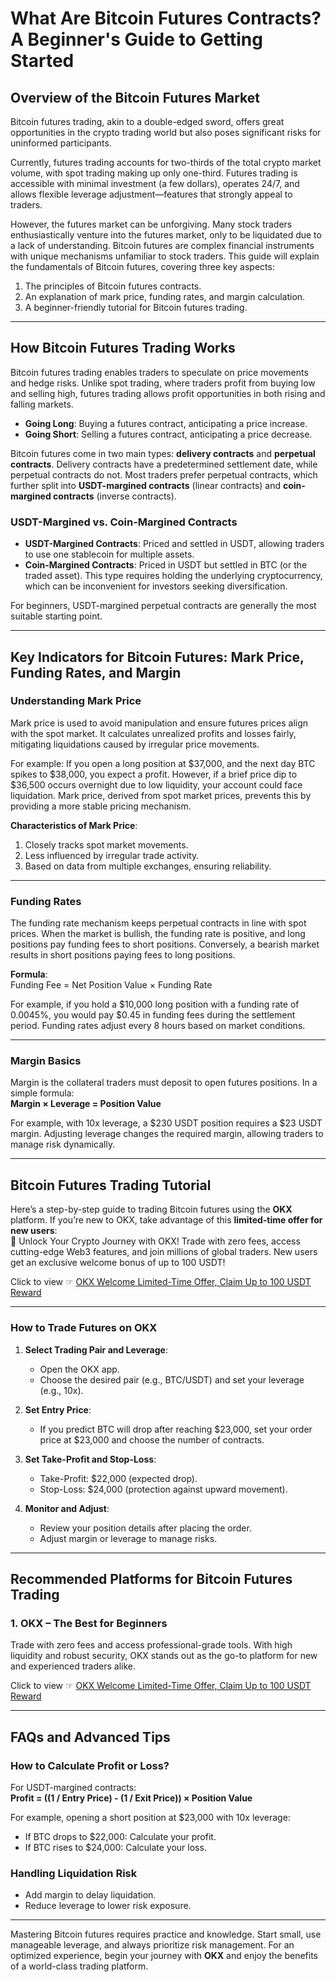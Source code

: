 # What Are Bitcoin Futures Contracts? A Beginner's Guide to Getting Started

## Overview of the Bitcoin Futures Market

Bitcoin futures trading, akin to a double-edged sword, offers great opportunities in the crypto trading world but also poses significant risks for uninformed participants.

Currently, futures trading accounts for two-thirds of the total crypto market volume, with spot trading making up only one-third. Futures trading is accessible with minimal investment (a few dollars), operates 24/7, and allows flexible leverage adjustment—features that strongly appeal to traders.

However, the futures market can be unforgiving. Many stock traders enthusiastically venture into the futures market, only to be liquidated due to a lack of understanding. Bitcoin futures are complex financial instruments with unique mechanisms unfamiliar to stock traders. This guide will explain the fundamentals of Bitcoin futures, covering three key aspects:

1. The principles of Bitcoin futures contracts.
2. An explanation of mark price, funding rates, and margin calculation.
3. A beginner-friendly tutorial for Bitcoin futures trading.

---

## How Bitcoin Futures Trading Works

Bitcoin futures trading enables traders to speculate on price movements and hedge risks. Unlike spot trading, where traders profit from buying low and selling high, futures trading allows profit opportunities in both rising and falling markets.

- **Going Long**: Buying a futures contract, anticipating a price increase.
- **Going Short**: Selling a futures contract, anticipating a price decrease.

Bitcoin futures come in two main types: **delivery contracts** and **perpetual contracts**. Delivery contracts have a predetermined settlement date, while perpetual contracts do not. Most traders prefer perpetual contracts, which further split into **USDT-margined contracts** (linear contracts) and **coin-margined contracts** (inverse contracts).

### USDT-Margined vs. Coin-Margined Contracts

- **USDT-Margined Contracts**: Priced and settled in USDT, allowing traders to use one stablecoin for multiple assets.
- **Coin-Margined Contracts**: Priced in USDT but settled in BTC (or the traded asset). This type requires holding the underlying cryptocurrency, which can be inconvenient for investors seeking diversification.

For beginners, USDT-margined perpetual contracts are generally the most suitable starting point.

---

## Key Indicators for Bitcoin Futures: Mark Price, Funding Rates, and Margin

### Understanding Mark Price

Mark price is used to avoid manipulation and ensure futures prices align with the spot market. It calculates unrealized profits and losses fairly, mitigating liquidations caused by irregular price movements.

For example:
If you open a long position at $37,000, and the next day BTC spikes to $38,000, you expect a profit. However, if a brief price dip to $36,500 occurs overnight due to low liquidity, your account could face liquidation. Mark price, derived from spot market prices, prevents this by providing a more stable pricing mechanism.

**Characteristics of Mark Price**:
1. Closely tracks spot market movements.
2. Less influenced by irregular trade activity.
3. Based on data from multiple exchanges, ensuring reliability.

---

### Funding Rates

The funding rate mechanism keeps perpetual contracts in line with spot prices. When the market is bullish, the funding rate is positive, and long positions pay funding fees to short positions. Conversely, a bearish market results in short positions paying fees to long positions.

**Formula**:  
Funding Fee = Net Position Value × Funding Rate

For example, if you hold a $10,000 long position with a funding rate of 0.0045%, you would pay $0.45 in funding fees during the settlement period. Funding rates adjust every 8 hours based on market conditions.

---

### Margin Basics

Margin is the collateral traders must deposit to open futures positions. In a simple formula:  
**Margin × Leverage = Position Value**

For example, with 10x leverage, a $230 USDT position requires a $23 USDT margin. Adjusting leverage changes the required margin, allowing traders to manage risk dynamically.

---

## Bitcoin Futures Trading Tutorial

Here’s a step-by-step guide to trading Bitcoin futures using the **OKX** platform. If you’re new to OKX, take advantage of this **limited-time offer for new users**:  
🚀 Unlock Your Crypto Journey with OKX! Trade with zero fees, access cutting-edge Web3 features, and join millions of global traders. New users get an exclusive welcome bonus of up to 100 USDT!  

Click to view ☞ [OKX Welcome Limited-Time Offer, Claim Up to 100 USDT Reward](https://bit.ly/OKXe)

---

### How to Trade Futures on OKX

1. **Select Trading Pair and Leverage**:
   - Open the OKX app.
   - Choose the desired pair (e.g., BTC/USDT) and set your leverage (e.g., 10x).

2. **Set Entry Price**:
   - If you predict BTC will drop after reaching $23,000, set your order price at $23,000 and choose the number of contracts.

3. **Set Take-Profit and Stop-Loss**:
   - Take-Profit: $22,000 (expected drop).
   - Stop-Loss: $24,000 (protection against upward movement).

4. **Monitor and Adjust**:
   - Review your position details after placing the order.
   - Adjust margin or leverage to manage risks.

---

## Recommended Platforms for Bitcoin Futures Trading

### 1. **OKX** – The Best for Beginners  
Trade with zero fees and access professional-grade tools. With high liquidity and robust security, OKX stands out as the go-to platform for new and experienced traders alike.

Click to view ☞ [OKX Welcome Limited-Time Offer, Claim Up to 100 USDT Reward](https://bit.ly/OKXe)

---

## FAQs and Advanced Tips

### How to Calculate Profit or Loss?

For USDT-margined contracts:  
**Profit = ((1 / Entry Price) - (1 / Exit Price)) × Position Value**

For example, opening a short position at $23,000 with 10x leverage:  
- If BTC drops to $22,000: Calculate your profit.  
- If BTC rises to $24,000: Calculate your loss.

### Handling Liquidation Risk

- Add margin to delay liquidation.
- Reduce leverage to lower risk exposure.

---

Mastering Bitcoin futures requires practice and knowledge. Start small, use manageable leverage, and always prioritize risk management. For an optimized experience, begin your journey with **OKX** and enjoy the benefits of a world-class trading platform.
